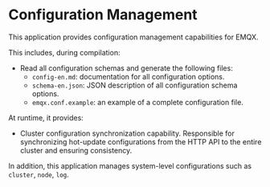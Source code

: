 # Configuration Management

This application provides configuration management capabilities for EMQX.

This includes, during compilation:
- Read all configuration schemas and generate the following files:
  * `config-en.md`: documentation for all configuration options.
  * `schema-en.json`: JSON description of all configuration schema options.
  * `emqx.conf.example`: an example of a complete configuration file.

At runtime, it provides:
- Cluster configuration synchronization capability.
  Responsible for synchronizing hot-update configurations from the HTTP API to the entire cluster
  and ensuring consistency.

In addition, this application manages system-level configurations such as `cluster`, `node`, `log`.
